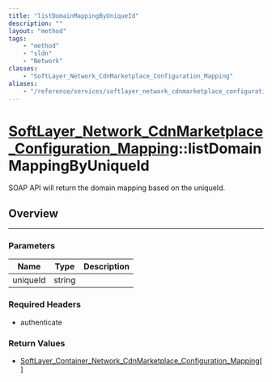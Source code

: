 ```yaml
---
title: "listDomainMappingByUniqueId"
description: ""
layout: "method"
tags:
    - "method"
    - "sldn"
    - "Network"
classes:
    - "SoftLayer_Network_CdnMarketplace_Configuration_Mapping"
aliases:
    - "/reference/services/softlayer_network_cdnmarketplace_configuration_mapping/listDomainMappingByUniqueId"
---
```

# [SoftLayer_Network_CdnMarketplace_Configuration_Mapping](/reference/services/SoftLayer_Network_CdnMarketplace_Configuration_Mapping)::listDomainMappingByUniqueId


SOAP API will return the domain mapping based on the uniqueId. 


## Overview 


-----

### Parameters 
|Name | Type | Description |
| --- | --- | --- |
|uniqueId| string| |


### Required Headers
* authenticate


### Return Values
* <a href='/reference/datatypes/SoftLayer_Container_Network_CdnMarketplace_Configuration_Mapping'>SoftLayer_Container_Network_CdnMarketplace_Configuration_Mapping[] </a>




